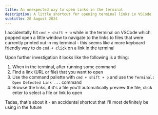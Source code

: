 ```yaml
---
title: An unexpected way to open links in the terminal
description: A little shortcut for opening terminal links in VSCode
subtitle: 28 August 2024
---
```


I accidentally hit `cmd + shift + o` while in the terminal on VSCode which popped open a little window to navigate to the links to files that were currently printed out in my terminal - this seems like a more keyboard friendly way to do `cmd + click` on a link in the terminal

Upon further investigation it looks like the following is a thing:

1. When in the terminal, after running some command
2. Find a link (URL or file) that you want to open
3. Use the command pallette with `cmd + shift + p` and use the `Terminal: Open Detected Link ...` command
4. Browse the links, if it's a file you'll automatically preview the file, click enter to select a file or link to open

Tadaa, that's about it - an accidental shortcut that I'll most definitely be using in the future